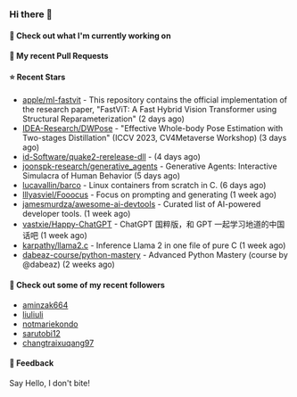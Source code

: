 ### Hi there 👋

#### 👷 Check out what I'm currently working on

#### 🔨 My recent Pull Requests


#### ⭐ Recent Stars

- [apple/ml-fastvit](https://github.com/apple/ml-fastvit) - This repository contains the official implementation of the research paper, &#34;FastViT: A Fast Hybrid Vision Transformer using Structural Reparameterization&#34; (2 days ago)
- [IDEA-Research/DWPose](https://github.com/IDEA-Research/DWPose) - &#34;Effective Whole-body Pose Estimation with Two-stages Distillation&#34; (ICCV 2023, CV4Metaverse Workshop) (3 days ago)
- [id-Software/quake2-rerelease-dll](https://github.com/id-Software/quake2-rerelease-dll) -  (4 days ago)
- [joonspk-research/generative_agents](https://github.com/joonspk-research/generative_agents) - Generative Agents: Interactive Simulacra of Human Behavior (5 days ago)
- [lucavallin/barco](https://github.com/lucavallin/barco) - Linux containers from scratch in C. (6 days ago)
- [lllyasviel/Fooocus](https://github.com/lllyasviel/Fooocus) - Focus on prompting and generating (1 week ago)
- [jamesmurdza/awesome-ai-devtools](https://github.com/jamesmurdza/awesome-ai-devtools) - Curated list of AI-powered developer tools. (1 week ago)
- [vastxie/Happy-ChatGPT](https://github.com/vastxie/Happy-ChatGPT) - ChatGPT 国粹版，和 GPT 一起学习地道的中国话吧 (1 week ago)
- [karpathy/llama2.c](https://github.com/karpathy/llama2.c) - Inference Llama 2 in one file of pure C (1 week ago)
- [dabeaz-course/python-mastery](https://github.com/dabeaz-course/python-mastery) - Advanced Python Mastery (course by @dabeaz) (2 weeks ago)

#### 👯 Check out some of my recent followers

- [aminzak664](https://github.com/aminzak664)
- [liuliuli](https://github.com/liuliuli)
- [notmariekondo](https://github.com/notmariekondo)
- [sarutobi12](https://github.com/sarutobi12)
- [changtraixuqang97](https://github.com/changtraixuqang97)

#### 💬 Feedback

Say Hello, I don't bite!